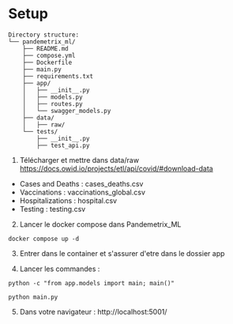 # Setup
```
Directory structure:
└── pandemetrix_ml/
    ├── README.md
    ├── compose.yml
    ├── Dockerfile
    ├── main.py
    ├── requirements.txt
    ├── app/
    │   ├── __init__.py
    │   ├── models.py
    │   ├── routes.py
    │   └── swagger_models.py
    ├── data/
    │   ├── raw/
    └── tests/
        ├── __init__.py
        ├── test_api.py
```

1. Télécharger et mettre dans data/raw
https://docs.owid.io/projects/etl/api/covid/#download-data

- Cases and Deaths : cases_deaths.csv
- Vaccinations : vaccinations_global.csv
- Hospitalizations : hospital.csv
- Testing : testing.csv

2. Lancer le docker compose dans Pandemetrix_ML
```
docker compose up -d
```
3. Entrer dans le container et s'assurer d'etre dans le dossier app

4. Lancer les commandes :
```
python -c "from app.models import main; main()"

python main.py
```

5. Dans votre navigateur : http://localhost:5001/

